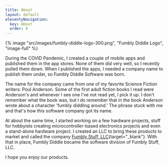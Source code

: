 ```yaml
---
title: About
layout: default
eleventyNavigation:
  key: About
  order: 9
---
```


{% image "src/images/fumbly-diddle-logo-300.png", "Fumbly Diddle Logo", "image-full" %}

During the COVID Pandemic, I created a couple of mobile apps and published them in the app stores. None of them did very well, so I recently pulled them down. When I published the apps, I needed a company name to publish them under, so Fumbly Diddle Software was born. 

The name for the company came from one of my favorite Science Fiction writers: Poul Anderson. Some of the first adult fiction books I read were Anderson's and whenever I see one I've not read yet, I pick it up. I don't remember what the book was, but I do remember that in the book Anderson wrote about a character 'fumbly diddling around.' The phrase stuck with me and that's how this software company got its name.

At about the same time, I started working on a few hardware projects, stuff for hobbyists creating microcontroller-based electronics projects and even a stand-alone hardware project. I created an LLC to bring these products to market and called the company [Fumbly Stuff, LLC](https://fumblystuff.com){target="_blank"}. With that in place, Fumbly Diddle became the software division of Fumbly Stuff, LLC.

I hope you enjoy our products.